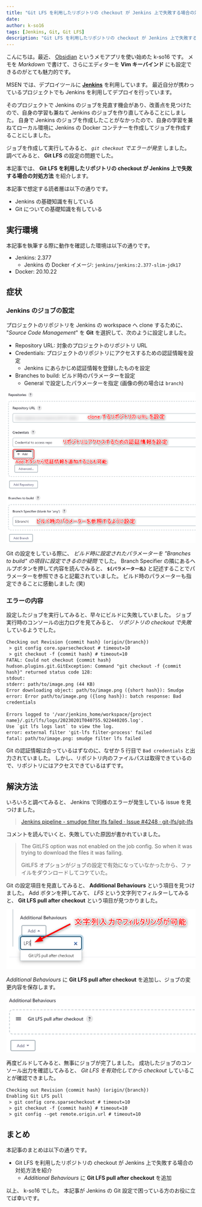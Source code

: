 ```yaml
---
title: "Git LFS を利用したリポジトリの checkout が Jenkins 上で失敗する場合の対処法"
date: 
author: k-so16
tags: [Jenkins, Git, Git LFS]
description: "Git LFS を利用したリポジトリの checkout が Jenkins 上で失敗する場合の対処方法を紹介します。"
---
```


こんにちは。最近、 [Obsidian](https://obsidian.md/) というメモアプリを使い始めた k-so16 です。
メモを *Markdown* で書けて、さらにエディターを **Vim キーバインド** にも設定できるのがとても魅力的です。

MSEN では、デプロイツールに **[Jenkins](https://www.jenkins.io/)** を利用しています。
最近自分が携わっているプロジェクトでも Jenkins を利用してデプロイを行っています。

そのプロジェクトで Jenkins のジョブを見直す機会があり、改善点を見つけたので、自身の学習も兼ねて Jenkins のジョブを作り直してみることにしました。
自身で Jenkins のジョブを作成したことがなかったので、自身の学習を兼ねてローカル環境に Jenkins の Docker コンテナーを作成してジョブを作成することにしました。

ジョブを作成して実行してみると、 *`git checkout` でエラーが発生* しました。
調べてみると、 **Git LFS** の設定の問題でした。

本記事では、 **Git LFS を利用したリポジトリの checkout が Jenkins 上で失敗する場合の対処方法** を紹介します。

本記事で想定する読者層は以下の通りです。

- Jenkins の基礎知識を有している
- Git についての基礎知識を有している

## 実行環境

本記事を執筆する際に動作を確認した環境は以下の通りです。

- Jenkins: 2.377
    - Jenkins の Docker イメージ: `jenkins/jenkins:2.377-slim-jdk17`
- Docker: 20.10.22

## 症状

### Jenkins のジョブの設定

プロジェクトのリポジトリを Jenkins の workspace へ clone するために、 "*Source Code Management*" を **Git** を選択して、次のように設定しました。

- Repository URL: 対象のプロジェクトのリポジトリ URL
- Credentials: プロジェクトのリポジトリにアクセスするための認証情報を設定
    - Jenkins にあらかじめ認証情報を登録したものを設定
- Branches to build: ビルド時のパラメーターを設定
    - General で設定したパラメーターを指定 (画像の例の場合は `branch`)

![Git の設定](./images/jenkins-job-git-config.png)

Git の設定をしている際に、 *ビルド時に設定されたパラメーターを "Branches to build" の項目に設定できるのか疑問* でした。
Branch Specifier の隣にあるヘルプボタンを押して内容を読んでみると、 **`${パラメーター名}`** と記述することでパラメーターを参照できると記載されていました。
ビルド時のパラメーターも指定できることに感動しました (笑)

### エラーの内容

設定したジョブを実行してみると、早々にビルドに失敗していました。
ジョブ実行時のコンソールの出力ログを見てみると、 *リポジトリの checkout で失敗* しているようでした。

```{numberLines:1}:title=コンソールログに出力されたエラーメッセージ
Checking out Revision {commit hash} (origin/{branch})
 > git config core.sparsecheckout # timeout=10
 > git checkout -f {commit hash} # timeout=10
FATAL: Could not checkout {commit hash}
hudson.plugins.git.GitException: Command "git checkout -f {commit hash}" returned status code 128:
stdout:
stderr: path/to/image.png (44 KB)
Error downloading object: path/to/image.png ({short hash}): Smudge error: Error path/to/image.png ({long hash}): batch response: Bad credentials

Errors logged to '/var/jenkins_home/workspace/{project name}/.git/lfs/logs/20230201T040755.922440205.log'.
Use `git lfs logs last` to view the log.
error: external filter 'git-lfs filter-process' failed
fatal: path/to/image.png: smudge filter lfs failed
```

Git の認証情報は合っているはずなのに、なぜか 5 行目で `Bad credentials` と出力されていました。
しかし、リポジトリ内のファイルパスは取得できているので、リポジトリにはアクセスできているはずです。

## 解決方法

いろいろと調べてみると、 Jenkins で同様のエラーが発生している issue を見つけました。

> [Jenkins pipeline - smudge filter lfs failed · Issue #4248 · git-lfs/git-lfs](https://github.com/git-lfs/git-lfs/issues/4248)

コメントを読んでいくと、失敗していた原因が書かれていました。

> The GitLFS option was not enabled on the job config. So when it was trying to download the files it was failing.
>
> GitLFS オプションがジョブの設定で有効になっていなかったから、ファイルをダウンロードしてコケていた。

Git の設定項目を見直してみると、 **Additional Behaviours** という項目を見つけました。
Add ボタンを押してみて、 *LFS* という文字列でフィルターしてみると、 **Git LFS pull after checkout** という項目が見つかりました。

![Additional Behaviours の項目から LFS という文字列でフィルター](./images/enable-git-lfs.png)

*Additional Behaviours* に **Git LFS pull after checkout** を追加し、ジョブの変更内容を保存します。

![Additional Behaviours に Git LFS pull after checkout を追加](./images/fixed-git-config.png)

再度ビルドしてみると、無事にジョブが完了しました。
成功したジョブのコンソール出力を確認してみると、 *Git LFS を有効化してから checkout* していることが確認できました。

```{numberLines:1}{2}:title=成功時のコンソールログの抜粋
Checking out Revision {commit hash} (origin/{branch})
Enabling Git LFS pull
 > git config core.sparsecheckout # timeout=10
 > git checkout -f {commit hash} # timeout=10
 > git config --get remote.origin.url # timeout=10
```

## まとめ

本記事のまとめは以下の通りです。

- Git LFS を利用したリポジトリの checkout が Jenkins 上で失敗する場合の対処方法を紹介
    - *Additional Behaviours* に **Git LFS pull after checkout** を追加

以上、 k-so16 でした。
本記事が Jenkins の Git 設定で困っている方のお役に立てば幸いです。
